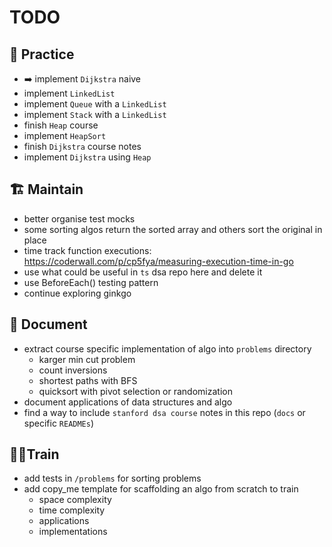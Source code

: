 # TODO

## 💪 Practice
- ➡️ implement `Dijkstra` naive
- implement `LinkedList`
- implement `Queue` with a `LinkedList`
- implement `Stack` with a `LinkedList`
- finish `Heap` course
- implement `HeapSort`
- finish `Dijkstra` course notes
- implement `Dijkstra` using `Heap`

## 🏗️ Maintain
- better organise test mocks
- some sorting algos return the sorted array and others sort the original in place
- time track function executions: https://coderwall.com/p/cp5fya/measuring-execution-time-in-go
- use what could be useful in `ts` dsa repo here and delete it
- use BeforeEach() testing pattern
- continue exploring ginkgo

## 📔 Document
- extract course specific implementation of algo into `problems` directory
    - karger min cut problem
    - count inversions
    - shortest paths with BFS
    - quicksort with pivot selection or randomization
- document applications of data structures and algo
- find a way to include `stanford dsa course` notes in this repo (`docs` or specific `READMEs`)

## 🧗‍♂️Train
- add tests in `/problems` for sorting problems
- add copy_me template for scaffolding an algo from scratch to train
    - space complexity
    - time complexity
    - applications
    - implementations
